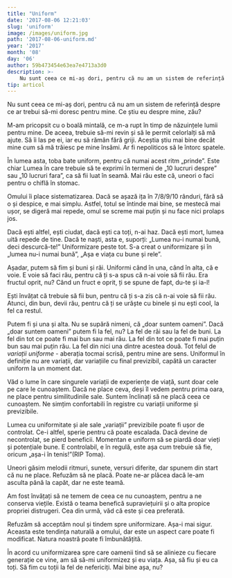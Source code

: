 ```yaml
---
title: "Uniform"
date: '2017-08-06 12:21:03'
slug: 'uniform'
image: /images/uniform.jpg
path: '2017-08-06-uniform.md'
year: '2017'
month: '08'
day: '06'
author: 59b473454e63ea7e4713a3d0
description: >-
    Nu sunt ceea ce mi-aș dori, pentru că nu am un sistem de referință despre ce ar trebui să-mi doresc pentru mine. Ce știu eu despre mine, zău?M-am pricopsit cu o boală mintală, ce m-a rupt în timp de 
tip: articol
---
```

<div class="kg-card-markdown"><p>Nu sunt ceea ce mi-aș dori, pentru că nu am un sistem de referință despre ce ar trebui să-mi doresc pentru mine. Ce știu eu despre mine, zău?</p>
<p>M-am pricopsit cu o boală mintală, ce m-a rupt în timp de năzuințele lumii pentru mine. De aceea, trebuie să-mi revin și să le permit celorlalți să mă ajute. Să îi las pe ei, iar eu să rămân fără griji. Aceștia știu mai bine decât mine cum să mă trăiesc pe mine însămi. Ar fi nepoliticos să le întorc spatele.</p>
<p>În lumea asta, toba bate uniform, pentru că numai acest ritm „prinde”. Este chiar Lumea în care trebuie să te exprimi în termeni de „10 lucruri despre” sau „10 lucruri fara”, ca să fii luat în seamă. Mai rău este că, uneori o faci pentru o chiflă în stomac.</p>
<p>Omului îi place sistematizarea. Dacă se așază ița în 7/8/9/10 rânduri, fără să o și despice, e mai simplu. Astfel, totul se întinde mai bine, se mestecă mai ușor, se digeră mai repede, omul se screme mai puțin și nu face nici prolaps jos.</p>
<p>Dacă ești altfel, ești ciudat, dacă ești ca toți, n-ai haz. Dacă ești mort, lumea uită repede de tine. Dacă te naști, asta e, suporți: „Lumea nu-i numai bună, deci descurcă-te!” Uniformizare peste tot. S-a creat o uniformizare și în „lumea nu-i numai bună”, „Așa e viața cu bune și rele”.</p>
<p>Așadar, putem să fim și buni și răi. Uniformi când în una, când în alta, că e voie. E voie să faci rău, pentru că ți s-a spus că n-ai voie să fii rău. Era fructul oprit, nu? Când un fruct e oprit, ți se spune de fapt, du-te și ia-l!</p>
<p>Ești învățat că trebuie să fii bun, pentru că ți s-a zis că n-ai voie să fii rău. Atunci, din bun, devii rău, pentru că ți se urăște cu binele și nu ești cool, la fel ca restul.</p>
<p>Putem fi și una și alta. Nu se supără nimeni, că „doar suntem oameni”. Dacă „doar suntem oameni”  putem fi la fel, nu?  La fel de răi sau la fel de buni. La fel din tot ce poate fi mai bun sau mai rău. La fel din tot ce poate fi mai puțin bun sau mai puțin rău. La fel din nici una dintre acestea două. Tot felul de <em>variații uniforme</em> - aberația tocmai scrisă, pentru mine are sens. Uniformul în definiție nu are variații, dar variațiile cu final previzibil, capătă un caracter uniform la un moment dat.</p>
<p>Văd o lume în care singurele variații de experiențe de viață, sunt doar cele pe care le cunoaștem. Dacă ne place ceva, deși îl vedem pentru prima oara, ne place pentru similitudinile sale. Suntem înclinați să ne placă ceea ce cunoaștem. Ne simțim confortabili în registre cu variații uniforme și previzibile.</p>
<p>Lumea cu uniformitate și ale sale „variații” previzibile poate fi ușor de controlat. Ce-i altfel, sperie pentru că poate escalada. Dacă devine de necontrolat, se pierd beneficii. Momentan e uniform să se piardă doar vieți și potențiale bune. E controlabil, e în regulă, este așa cum trebuie să fie, oricum „așa-i în tenis!”(RIP Toma).</p>
<p>Uneori găsim melodii ritmuri, sunete, versuri diferite, dar spunem din start că nu ne place. Refuzăm să ne placă. Poate ne-ar plăcea dacă le-am asculta până la capăt, dar ne este teamă.</p>
<p>Am fost învățați să ne temem de ceea ce nu cunoaștem, pentru a ne conserva viețile. Există o teama benefică supraviețuirii și o alta propice propriei distrugeri. Cea din urmă, văd că este și cea preferată.</p>
<p>Refuzăm să acceptăm noul și tindem spre uniformizare. Așa-i mai sigur. Aceasta este tendința naturală a omului, dar este un aspect care poate fi modificat. Natura noastră poate fi îmbunătățită.</p>
<p>În acord cu uniformizarea spre care oamenii tind să se alinieze cu fiecare generație ce vine, am să să-mi uniformizez și eu viața. Așa, să fiu și eu ca toți. Să fim cu toții la fel de nefericiți. Mai bine așa, nu?</p>
</div>
    
